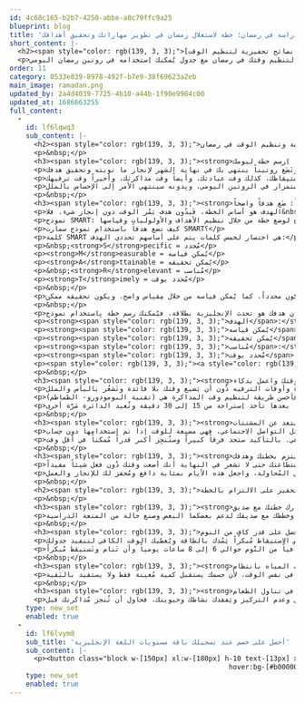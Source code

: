 ```yaml
---
id: 4c68c165-b2b7-4250-abbe-a0c79ffc9a25
blueprint: blog
title: 'الدراسة في رمضان: خطة لاستغلال رمضان في تطوير مهاراتك وتحقيق أهدافك'
short_content: |-
  <h2><span style="color: rgb(139, 3, 3);">كيف تدرس في رمضان [ 5 خطوات للدراسة في رمضان + نصائح تحفيزية لتنظيم الوقت]</span></h2>
  <p>الدراسة في رمضان فُرصتك لتحقيق أهدافك، فعندما تُنظِم وقتك بين الدراسة والعبادة والترفيه، سوف لا تخرج من رمضان مثلما دخلت، بالإضافة إلى إنجاز مهامك وتحقيق نجاحك. إليك بعض النصائح لتنظيم وقتك في رمضان مع جدول يُمكنك اِستخدامه في روتين رمضان اليومي.</p>
order: 11
category: 0533e839-8978-492f-b7e9-38f69623a2eb
main_image: ramadan.png
updated_by: 2a4d4039-7725-4b10-a44b-1f90e9984c00
updated_at: 1686663255
full_content:
  -
    id: lf6lqwq3
    sub_content: |-
      <h2><span style="color: rgb(139, 3, 3);">خطوات للدراسة وتنظيم الوقت في رمضان</span>:</h2>
      <p>&nbsp;</p>
      <h3><span style="color: rgb(139, 3, 3);"><strong>أولاً: اِرسم خطة ليومك</strong></span></h3>
      <p>في البداية يجب أن يكون لديك خطة تعرف بها ماذا ستفعل بالضبط خلال الشهر. بِمعني أنك تُخطط يومك وتَضَع روتيناً ينتهي بك في نهاية الشهر لإنجاز ما نويته وتحقيق هدفك.</p>
      <p>لذلك لا بُدَّ من تحديدك وقت استيقاظك، كذلك وقت عبادتك، وأيضاً وقت مذاكرتك، وأخيراً وقت ترفيهك.</p>
      <p>ملحوظة: لا تُهمل وقت الترفيه عِند وضع الخطة حيث إنه هام جداً لتحفيزك على الاِستمرار في الروتين اليومي، وبِدونه سينتهي الأمر إلى الإحساس بالملل.</p>
      <p>&nbsp;</p>
      <h3><span style="color: rgb(139, 3, 3);"><strong>ثانياً: ضَع هدفاً واضحاً</strong></span></h3>
      <p>الهدف هو أساس الخطة، فَبدُون هدف يَمُر الوقت دون إنجاز شيء. فلا&nbsp; بُدَّ من أن&nbsp; تَضَع هدفاً مُحدداً تنوي إنجازه بانتهاء شهر رمضان. يُمكنك اِستخدام نموذج SMART * لكي تُحَدِّد هدفاً وتَضَع خطة مثمرة.</p>
      <p>نموذج SMART: هو نموذج لوضع خطة من خلال تنظيم الأهداف والأولوليات وقياسها.</p>
      <p>كيف تضع هدفاً باستخدام نموذج سمارت SMART؟</p>
      <p>كلمة SMART هي اختصار لخمس كلمات يتم على أساسهم تحددي الهدف:</p>
      <p>&nbsp;<strong>S</strong>pecific = مُحدد</p>
      <p><strong>M</strong>easurable = يُمكن قياسه</p>
      <p><strong>A</strong>ttainable = يُمكن تحقيقه</p>
      <p>&nbsp;<strong>R</strong>elevant = مُناسب</p>
      <p><strong>T</strong>imely = مُحدد بوقت</p>
      <p>&nbsp;</p>
      <p>ويَعني ذلك أن هدفك يجب أن يكون محدداً، كما يُمكن قياسه من خلال مِقياس واضح، ويكون تحقيقه ممكن&nbsp; وليس مُستحيلاً، وأيضاً مُنَاسب لك ولإمكانياتك وأخيراً أن يكون مَعلوماً بوقت مُعَيَّن تنوي إنجازه فيه.</p>
      <p>&nbsp;</p>
      <p>مثال: إذا كان هدفك هو تحدث الإنجليزية بطلاقة، فيُمكنك رسم خطة بِاستخدام نموذج SMART كالتالي:</p>
      <p><strong><span style="color: rgb(139, 3, 3);">الهدف</span>:</strong>&nbsp;تطوير مهارة التحدث.</p>
      <p><strong><span style="color: rgb(139, 3, 3);">يُمكن قياسه</span>:&nbsp;</strong>من خلال تَعَلُّم 300 جملة شائعة الاِستخدام في المحادثة باللغة الإنجليزية.</p>
      <p><strong><span style="color: rgb(139, 3, 3);">يُمكن تحقيقه</span>:&nbsp;</strong>&nbsp;حيث إنه تَعَلُّم 300 جملة خلال شهر رقم منطقي، ولكن مثلاً إذا كنت مبتدئاً، فلا يُمكنك دراسة ألف جملة جديدة في شهر واحد!</p>
      <p><strong><span style="color: rgb(139, 3, 3);">مُناسب</span>:</strong>&nbsp;فلا يُمكن أن تُقرر حِفظ 300 جملة إنجليزية قبل أن تبدأ تَعَلُّم الحروف الإنجليزية أو الأساسيات أولاً.</p>
      <p><strong><span style="color: rgb(139, 3, 3);">مُحدد بوقت</span>:</strong>&nbsp;وهو شهر رمضان الكريم.</p>
      <p><span style="color: rgb(139, 3, 3);"><a style="color: rgb(139, 3, 3);" href="../../../../blogs/saudi-food" target="_blank" rel="noopener">تَحَدَّث عن المطبخ السعودي باللغة الإنجليزية مجاناً</a></span></p>
      <p>&nbsp;</p>
      <h3><span style="color: rgb(139, 3, 3);"><strong>ثالثاً: نَظَّم وقتك واعمل بذكاء</strong></span></h3>
      <p>كما ذكرنا تنظيمك لوقتك يُتِيح لك استغلال يومك بين العبادات والمذاكرة وأوقات الترفيه دُون أن يَضيع وقتك بلا فائدة وتَشعُر باليأس والملل.</p>
      <p>ولكي تَستغل وقت المذاكرة أفضل اِستغلالاً، فأحسن طريقة لتنظيم وقت المذاكرة هي (تقنية البومودورو- الطماطم) Pomodoro technique* التي يُنصح بها دائماً للعمل بذكاء.</p>
      <p>تقنية البومودورو: هي عبارة عن المذاكرة لمدة 25 دقيقة ثم اِستراحة 5 دقائق حتى تُكمل أربع دورات، بعدها تأخذ اِستراحة من 15 إلى 30 دقيقة وتُعيد الدائرة مَرَّة أخرى.</p>
      <p>&nbsp;</p>
      <h3><span style="color: rgb(139, 3, 3);"><strong>رابعاً: اِبتعد عن المشتتات</strong></span></h3>
      <p>يُعتَبر الهاتف المحمول أكبر المشتتات في حياتنا اليومية، كما أنه يُهدر الكثير من الوقت وخصوصاً اِستخدام وسائل التواصل الاِجتماعي، فهي مضيعة للوقت إذا تم اِستخدامها دون حِساب.</p>
      <p>لذلك في وقت مُذاكرتك حاول أن تُغلق هاتفك، حتى في وقت الراحة الصغير جَرَّب أن تفعل أي شيء إلا أن تَفتح وسائل التواصل الاجتماعي. بالتأكيد ستجد فرقاً كبيراً وستُنجِز أكبر قدراً مُمكناً في أقل وقت.</p>
      <p>&nbsp;</p>
      <h3><span style="color: rgb(139, 3, 3);"><strong>خامساً: اِلتزم بخطتك وهدفك</strong></span></h3>
      <p>لا فائدة للخطة دون الالتزام بها. لذلك يجب أن تلتزم نحو هدفك بقدر استطاعتك حتى لا تشعر في النهاية أنك أضعت وقتك دُون فعل شيئاً مفيداً.</p>
      <p>ومن المُهم أن تَعي أنَّه إذا ضاع يوم أو عِدة أيام فهذا لا يعني تَرك هدفك وإفساد خطتك، ولكِن اِستمر في المُحاولة، واجعل هذه الأيام بمثابة دافع ومُحفز لك للإنجاز والعمل&nbsp; بِجِد.</p>
      <p>&nbsp;</p>
      <h2><span style="color: rgb(139, 3, 3);">نصائح للتحفيز على الالتزام بالخطة:</span></h2>
      <p>&nbsp;</p>
      <h3><span style="color: rgb(139, 3, 3);"><strong>شارك خطتك مع صديق:</strong></span></h3>
      <p>مُشاركتك مع صديقك هي أكبر مُحَفِّز لك، لأنها تُشعرك بالتشجيع والتنافس الإيجابي، لذلك شارك أهدافك وخططك مع صديقك لدعم بعضكما البعض وصنع حالة من المتعة الدراسية.</p>
      <p>&nbsp;</p>
      <h3><span style="color: rgb(139, 3, 3);">أحصل على قدر كافٍ من النوم:</span></h3>
      <p>النوم يُمكنه تغيير يومك تماماً، فالاِستيقاظ مُتأخراً يضيع اليوم ويفقدك طاقتك وكذلك النَّوم بقدر قليل ، على عكس الاِستيقاظ مُبكراً يَمُدك بالطاقة ويُعطيك الوقت الكافي لتنفيذ جدولك.</p>
      <p>لذلك حاول أن تَنال قِسطاً كافياً من النَّوم حوالي 6 إلى 8 ساعات يومياً وأن تَنام وتَستيقظ مُبكراً.</p>
      <p>&nbsp;</p>
      <h3><span style="color: rgb(139, 3, 3);"><strong>اِشرب المياه بانتظام:</strong></span></h3>
      <p>شُرب المياه من الإفطار وحتى السحور ضروري لِنشاطك وتركيزك، لذلك نَظَّم أوقات شربك للمياه على فترات مُتباعدة حَتَّى يَستفيد بِها جسمك. ولا تشرب قدراً كبيراً في نفس الوقت، لأن جسمك يستقبل كمية مُعينة فقط ولا يستفيد بالبَقية.</p>
      <p>&nbsp;</p>
      <h3><span style="color: rgb(139, 3, 3);"><strong>اِعتدل في تناول الطعام:</strong></span></h3>
      <p>الطعام الغني بالألياف والفيتامينات والمعادن يُعطيك طاقة ونشاطاً لِلتركيز. على عكس الطعام الذي يحتوي على كَمِّيات كبيرة من السكر، لأنه يُعطي إحساساً بالخمول وعدم التركيز ويَفقدك نشاطك وحيويتك. فحاول أن تُنجز مُذاكرتك قبل&nbsp; أَكْل السكريات حتى لا تُفسِد خطتك.</p>
    type: new_set
    enabled: true
  -
    id: lf6lvym0
    sub_title: 'أحصل على خصم عند تسجيلك باقة مستويات اللغة الإنجليزية'
    sub_content: |-
      <p><button class="block w-[150px] xl:w-[180px] h-10 text-[13px] xl:text-[16px] !bg-[#8b0303] text-gray-200 rounded-lg
                                                      hover:bg-[#b00000] hover:bg-[#fff] mx-auto" type="button"><a href="../../../../all-offers" target="_blank" rel="noopener">احصل علي خصم</a></button></p>
    type: new_set
    enabled: true
---
```

